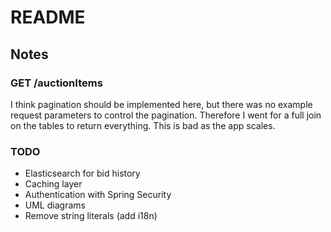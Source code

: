 # README

## Notes

### GET /auctionItems
I think pagination should be implemented here, but there was
no example request parameters to control the pagination. Therefore
I went for a full join on the tables to return everything. This is
bad as the app scales.

### TODO
* Elasticsearch for bid history
* Caching layer
* Authentication with Spring Security
* UML diagrams
* Remove string literals (add i18n)